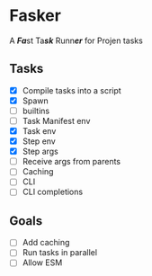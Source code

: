 # Fasker

A ***Fa***st Ta***sk*** Runn***er*** for Projen tasks

## Tasks

- [x] Compile tasks into a script
- [x] Spawn
- [ ] builtins
- [ ] Task Manifest env
- [x] Task env
- [x] Step env
- [x] Step args
- [ ] Receive args from parents
- [ ] Caching
- [ ] CLI
- [ ] CLI completions

## Goals

- [ ] Add caching
- [ ] Run tasks in parallel
- [ ] Allow ESM